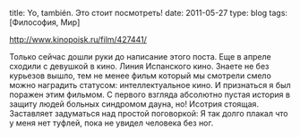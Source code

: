 title: Yo, también. Это стоит посмотреть!
date: 2011-05-27
type: blog
tags: [Философия, Мир]

http://www.kinopoisk.ru/film/427441/

Только сейчас дошли руки до написание этого поста. Еще в апреле сходили с девушкой в кино. Линия Испанского кино. Знаете не без курьезов вышло, тем не менее фильм который мы смотрели смело можно наградить статусом: интеллектуальное кино. И признаться я был поражен этим фильмом. С первого взгляда абсолютно пустая история в защиту людей больных синдромом дауна, но! Исотрия стоящая. Заставляет задуматься над простой поговоркой: Я так долго плакал что у меня нет туфлей, пока не увидел человека без ног.
